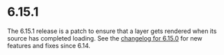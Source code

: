 # 6.15.1

The 6.15.1 release is a patch to ensure that a layer gets rendered when its source has completed loading.  See the [changelog for 6.15.0](https://github.com/openlayers/openlayers/releases/tag/v6.15.0) for new features and fixes since 6.14.


